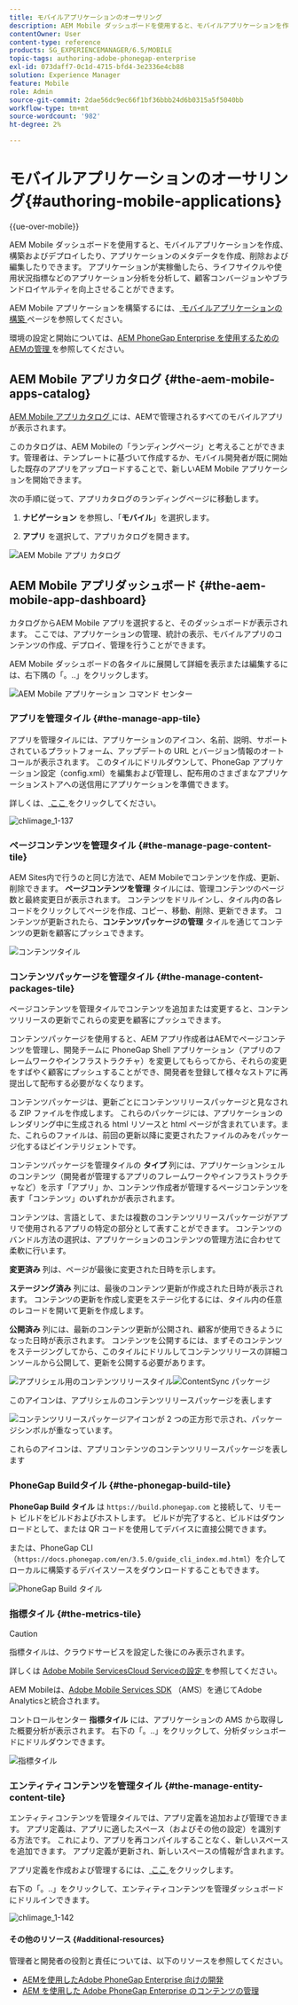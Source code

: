 ```yaml
---
title: モバイルアプリケーションのオーサリング
description: AEM Mobile ダッシュボードを使用すると、モバイルアプリケーションを作成、構築およびデプロイしたり、アプリケーションのメタデータを作成、削除および編集したりできます。 このページでは、この機能について詳しく見ていきます。
contentOwner: User
content-type: reference
products: SG_EXPERIENCEMANAGER/6.5/MOBILE
topic-tags: authoring-adobe-phonegap-enterprise
exl-id: 073daff7-0c1d-4715-bfd4-3e2336e4cb88
solution: Experience Manager
feature: Mobile
role: Admin
source-git-commit: 2dae56dc9ec66f1bf36bbb24d6b0315a5f5040bb
workflow-type: tm+mt
source-wordcount: '982'
ht-degree: 2%

---
```


# モバイルアプリケーションのオーサリング{#authoring-mobile-applications}

{{ue-over-mobile}}

AEM Mobile ダッシュボードを使用すると、モバイルアプリケーションを作成、構築およびデプロイしたり、アプリケーションのメタデータを作成、削除および編集したりできます。 アプリケーションが実稼働したら、ライフサイクルや使用状況指標などのアプリケーション分析を分析して、顧客コンバージョンやブランドロイヤルティを向上させることができます。

AEM Mobile アプリケーションを構築するには、[ モバイルアプリケーションの構築 ](/help/mobile/building-app-mobile-phonegap.md) ページを参照してください。

環境の設定と開始については、[AEM PhoneGap Enterprise を使用するためのAEMの管理 ](/help/mobile/administer-phonegap.md) を参照してください。

## AEM Mobile アプリカタログ {#the-aem-mobile-apps-catalog}

[AEM Mobile アプリカタログ ](http://localhost:4502/aem/apps.html/content/phonegap) には、AEMで管理されるすべてのモバイルアプリが表示されます。

このカタログは、AEM Mobileの「ランディングページ」と考えることができます。管理者は、テンプレートに基づいて作成するか、モバイル開発者が既に開始した既存のアプリをアップロードすることで、新しいAEM Mobile アプリケーションを開始できます。

次の手順に従って、アプリカタログのランディングページに移動します。

1. **ナビゲーション** を参照し、「**モバイル**」を選択します。

1. **アプリ** を選択して、アプリカタログを開きます。

![AEM Mobile アプリ カタログ ](assets/chlimage_1-135.png)

## AEM Mobile アプリダッシュボード {#the-aem-mobile-app-dashboard}

カタログからAEM Mobile アプリを選択すると、そのダッシュボードが表示されます。 ここでは、アプリケーションの管理、統計の表示、モバイルアプリのコンテンツの作成、デプロイ、管理を行うことができます。

AEM Mobile ダッシュボードの各タイルに展開して詳細を表示または編集するには、右下隅の「。..」をクリックします。

![AEM Mobile アプリケーション コマンド センター ](assets/chlimage_1-136.png)

### アプリを管理タイル {#the-manage-app-tile}

アプリを管理タイルには、アプリケーションのアイコン、名前、説明、サポートされているプラットフォーム、アップデートの URL とバージョン情報のオートコールが表示されます。 このタイルにドリルダウンして、PhoneGap アプリケーション設定（config.xml）を編集および管理し、配布用のさまざまなアプリケーションストアへの送信用にアプリケーションを準備できます。

詳しくは、[ ここ ](/help/mobile/phonegap-app-details-tile.md) をクリックしてください。

![chlimage_1-137](assets/chlimage_1-137.png)

### ページコンテンツを管理タイル {#the-manage-page-content-tile}

AEM Sites内で行うのと同じ方法で、AEM Mobileでコンテンツを作成、更新、削除できます。 **ページコンテンツを管理** タイルには、管理コンテンツのページ数と最終変更日が表示されます。 コンテンツをドリルインし、タイル内の各レコードをクリックしてページを作成、コピー、移動、削除、更新できます。 コンテンツが更新されたら、**コンテンツパッケージの管理** タイルを通じてコンテンツの更新を顧客にプッシュできます。

![ コンテンツタイル ](assets/chlimage_1-138.png)

### コンテンツパッケージを管理タイル {#the-manage-content-packages-tile}

ページコンテンツを管理タイルでコンテンツを追加または変更すると、コンテンツリリースの更新でこれらの変更を顧客にプッシュできます。

コンテンツパッケージを使用すると、AEM アプリ作成者はAEMでページコンテンツを管理し、開発チームに PhoneGap Shell アプリケーション（アプリのフレームワークやインフラストラクチャ）を変更してもらってから、それらの変更をすばやく顧客にプッシュすることができ、開発者を登録して様々なストアに再提出して配布する必要がなくなります。

コンテンツパッケージは、更新ごとにコンテンツリリースパッケージと見なされる ZIP ファイルを作成します。 これらのパッケージには、アプリケーションのレンダリング中に生成される html リソースと html ページが含まれています。また、これらのファイルは、前回の更新以降に変更されたファイルのみをパッケージ化するほどインテリジェントです。

コンテンツパッケージを管理タイルの **タイプ** 列には、アプリケーションシェルのコンテンツ（開発者が管理するアプリのフレームワークやインフラストラクチャなど）を示す「アプリ」か、コンテンツ作成者が管理するページコンテンツを表す「コンテンツ」のいずれかが表示されます。

コンテンツは、言語として、または複数のコンテンツリリースパッケージがアプリで使用されるアプリの特定の部分として表すことができます。 コンテンツのバンドル方法の選択は、アプリケーションのコンテンツの管理方法に合わせて柔軟に行います。

**変更済み** 列は、ページが最後に変更された日時を示します。

**ステージング済み** 列には、最後のコンテンツ更新が作成された日時が表示されます。 コンテンツの更新を作成し変更をステージ化するには、タイル内の任意のレコードを開いて更新を作成します。

**公開済み** 列には、最新のコンテンツ更新が公開され、顧客が使用できるようになった日時が表示されます。 コンテンツを公開するには、まずそのコンテンツをステージングしてから、このタイルにドリルしてコンテンツリリースの詳細コンソールから公開して、更新を公開する必要があります。

![ アプリシェル用のコンテンツリリースタイル ](assets/chlimage_1-139.png)![ContentSync パッケージ ](do-not-localize/chlimage_1-5.png)

このアイコンは、アプリシェルのコンテンツリリースパッケージを表します

![ コンテンツリリースパッケージアイコンが 2 つの正方形で示され、パッケージシンボルが重なっています。](do-not-localize/chlimage_1-6.png)

これらのアイコンは、アプリコンテンツのコンテンツリリースパッケージを表します

### PhoneGap Buildタイル {#the-phonegap-build-tile}

**PhoneGap Build タイル** は `https://build.phonegap.com` と接続して、リモート ビルドをビルドおよびホストします。 ビルドが完了すると、ビルドはダウンロードとして、または QR コードを使用してデバイスに直接公開できます。

または、PhoneGap CLI （`https://docs.phonegap.com/en/3.5.0/guide_cli_index.md.html`）を介してローカルに構築するデバイスソースをダウンロードすることもできます。

![PhoneGap Build タイル ](assets/chlimage_1-140.png)

### 指標タイル {#the-metrics-tile}

>[!CAUTION]
>
>指標タイルは、クラウドサービスを設定した後にのみ表示されます。
>
>詳しくは [Adobe Mobile ServicesCloud Serviceの設定 ](/help/mobile/configure-adobe-mobile-cloud-service.md) を参照してください。

AEM Mobileは、[Adobe Mobile Services SDK](https://experienceleague.adobe.com/docs/mobile.html?lang=ja) （AMS）を通じてAdobe Analyticsと統合されます。

コントロールセンター **指標タイル** には、アプリケーションの AMS から取得した概要分析が表示されます。 右下の「。..」をクリックして、分析ダッシュボードにドリルダウンできます。

![ 指標タイル ](assets/chlimage_1-141.png)

### エンティティコンテンツを管理タイル {#the-manage-entity-content-tile}

エンティティコンテンツを管理タイルでは、アプリ定義を追加および管理できます。 アプリ定義は、アプリに適したスペース（およびその他の設定）を識別する方法です。 これにより、アプリを再コンパイルすることなく、新しいスペースを追加できます。 アプリ定義が更新され、新しいスペースの情報が含まれます。

アプリ定義を作成および管理するには、[ ここ ](/help/mobile/phonegap-app-definitions.md) をクリックします。

右下の「。..」をクリックして、エンティティコンテンツを管理ダッシュボードにドリルインできます。

![chlimage_1-142](assets/chlimage_1-142.png)

#### その他のリソース {#additional-resources}

管理者と開発者の役割と責任については、以下のリソースを参照してください。

* [AEMを使用したAdobe PhoneGap Enterprise 向けの開発](/help/mobile/developing-in-phonegap.md)
* [AEM を使用した Adobe PhoneGap Enterprise のコンテンツの管理](/help/mobile/administer-phonegap.md)
